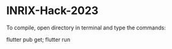 # INRIX-Hack-2023

To compile, open directory in terminal and type the commands:

flutter pub get;
flutter run
